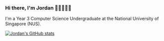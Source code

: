 ### Hi there, I'm Jordan 👋🏻🧑🏻‍💻
I'm a Year 3 Computer Science Undergraduate at the National University of Singapore (NUS).

[![Jordan's GitHub stats](https://github-readme-stats.vercel.app/api?username=jorrdansoh&include_all_commits=true&count_private=true&show_icons=true&theme=radical)](https://github.com/anuraghazra/github-readme-stats)

<!--
**jorrdansoh/jorrdansoh** is a ✨ _special_ ✨ repository because its `README.md` (this file) appears on your GitHub profile.

Here are some ideas to get you started:

- 🔭 I’m currently working on ...
- 🌱 I’m currently learning ...
- 👯 I’m looking to collaborate on ...
- 🤔 I’m looking for help with ...
- 💬 Ask me about ...
- 📫 How to reach me: ...
- 😄 Pronouns: ...
- ⚡ Fun fact: ...
-->
